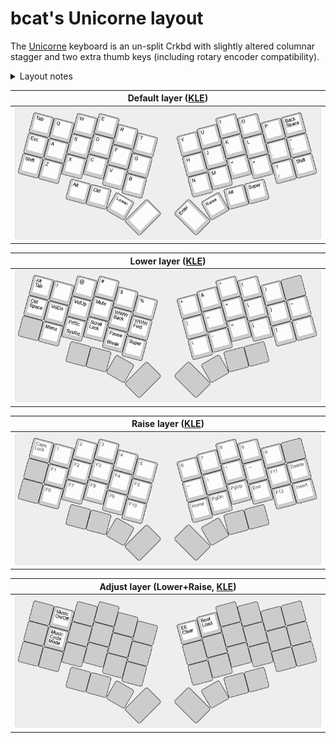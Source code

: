 # bcat's Unicorne layout

The [Unicorne](https://github.com/yanghu/unicorne) keyboard is an un-split Crkbd
with slightly altered columnar stagger and two extra thumb keys (including
rotary encoder compatibility).

<details>
<summary>Layout notes</summary>

* Based on [split 3x6+3](/layouts/split_3x6_3/bcat) layout. See that page for
  detailed rationale on keymap design.
* I built my Unicorne without encoders, as I've always found them a fun gimmick,
  but not something I regularly use.
* Instead, the extra bottom row keys are mapped to Alt and Super for
  convenience, just as they are on my
  [Altair-X](/keyboards/ai03/altair_x/keymaps/bcat).
* Since the Unicorne has a speaker, I added bindings on the Adjust layer to
  activate and configure QMK's [music
  mode](https://docs.qmk.fm/features/audio#music-mode).
* Finally, an adorable unicorn prances on the OLED, running faster the quicker
  you type.
</details>

| Default layer ([KLE](http://www.keyboard-layout-editor.com/#/gists/b6d0b16a913e7d1faeafc9fc751c413f)) |
| :-: |
| ![Layout](layer_default.png) |

| Lower layer ([KLE](http://www.keyboard-layout-editor.com/#/gists/99dd65d3b857a272be7a1804b20bc266)) |
| :-: |
| ![Layout](layer_lower.png) |

| Raise layer ([KLE](http://www.keyboard-layout-editor.com/#/gists/cf9e899867763dc45b65917ce4cf93ff)) |
| :-: |
| ![Layout](layer_raise.png) |

| Adjust layer (Lower+Raise, [KLE](http://www.keyboard-layout-editor.com/#/gists/7eb0f1c437169f30cc18eac271ad2302)) |
| :-: |
| ![Layout](layer_adjust.png) |
